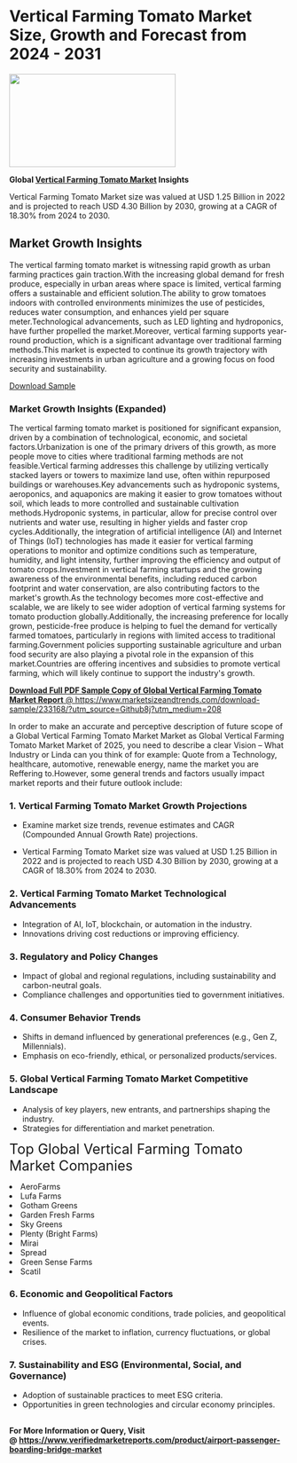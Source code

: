 <H1>Vertical Farming Tomato Market Size, Growth and Forecast from 2024 - 2031</H1><img class="aligncenter size-medium wp-image-584254" src="https://thirdeyenews.in/wp-content/uploads/2024/09/Global-Market-Research-300x168.jpeg" alt="" width="300" height="168" /><p><strong>Global&nbsp;<a href="https://www.marketsizeandtrends.com/download-sample/233168/?utm_source=Github8j?utm_medium=208">Vertical Farming Tomato Market</a> Insights</strong></p><p>Vertical Farming Tomato Market size was valued at USD 1.25 Billion in 2022 and is projected to reach USD 4.30 Billion by 2030, growing at a CAGR of 18.30% from 2024 to 2030.</p><p><h2>Market Growth Insights</h2> The vertical farming tomato market is witnessing rapid growth as urban farming practices gain traction.With the increasing global demand for fresh produce, especially in urban areas where space is limited, vertical farming offers a sustainable and efficient solution.The ability to grow tomatoes indoors with controlled environments minimizes the use of pesticides, reduces water consumption, and enhances yield per square meter.Technological advancements, such as LED lighting and hydroponics, have further propelled the market.Moreover, vertical farming supports year-round production, which is a significant advantage over traditional farming methods.This market is expected to continue its growth trajectory with increasing investments in urban agriculture and a growing focus on food security and sustainability.<p><a href="#">Download Sample</a></p> <h3>Market Growth Insights (Expanded)</h3> The vertical farming tomato market is positioned for significant expansion, driven by a combination of technological, economic, and societal factors.Urbanization is one of the primary drivers of this growth, as more people move to cities where traditional farming methods are not feasible.Vertical farming addresses this challenge by utilizing vertically stacked layers or towers to maximize land use, often within repurposed buildings or warehouses.Key advancements such as hydroponic systems, aeroponics, and aquaponics are making it easier to grow tomatoes without soil, which leads to more controlled and sustainable cultivation methods.Hydroponic systems, in particular, allow for precise control over nutrients and water use, resulting in higher yields and faster crop cycles.Additionally, the integration of artificial intelligence (AI) and Internet of Things (IoT) technologies has made it easier for vertical farming operations to monitor and optimize conditions such as temperature, humidity, and light intensity, further improving the efficiency and output of tomato crops.Investment in vertical farming startups and the growing awareness of the environmental benefits, including reduced carbon footprint and water conservation, are also contributing factors to the market's growth.As the technology becomes more cost-effective and scalable, we are likely to see wider adoption of vertical farming systems for tomato production globally.Additionally, the increasing preference for locally grown, pesticide-free produce is helping to fuel the demand for vertically farmed tomatoes, particularly in regions with limited access to traditional farming.Government policies supporting sustainable agriculture and urban food security are also playing a pivotal role in the expansion of this market.Countries are offering incentives and subsidies to promote vertical farming, which will likely continue to support the industry's growth.<p><a href="#"></p><p><span class=""><strong>Download Full PDF Sample Copy of Global Vertical Farming Tomato Market Report</strong> @ <a href="https://www.marketsizeandtrends.com/download-sample/233168/?utm_source=Github8j?utm_medium=208" target="_blank">https://www.marketsizeandtrends.com/download-sample/233168/?utm_source=Github8j?utm_medium=208</a></span></p><p>In order to make an accurate and perceptive description of future scope of a Global&nbsp;Vertical Farming Tomato Market Market as Global&nbsp;Vertical Farming Tomato Market Market of 2025, you need to describe a clear Vision &ndash; What Industry or Linda can you think of for example: Quote from a Technology, healthcare, automotive, renewable energy, name the market you are Reffering to.However, some general trends and factors usually impact market reports and their future outlook include:</p><h3>1.&nbsp;<strong>Vertical Farming Tomato Market Growth Projections</strong></h3><ul><li>Examine market size trends, revenue estimates and CAGR (Compounded Annual Growth Rate) projections.</li><li><p>Vertical Farming Tomato Market size was valued at USD 1.25 Billion in 2022 and is projected to reach USD 4.30 Billion by 2030, growing at a CAGR of 18.30% from 2024 to 2030.</p></li></ul><h3>2.&nbsp;<strong>Vertical Farming Tomato Market Technological Advancements</strong></h3><ul><li>Integration of AI, IoT, blockchain, or automation in the industry.</li><li>Innovations driving cost reductions or improving efficiency.</li></ul><h3>3.&nbsp;<strong>Regulatory and Policy Changes</strong></h3><ul><li>Impact of global and regional regulations, including sustainability and carbon-neutral goals.</li><li>Compliance challenges and opportunities tied to government initiatives.</li></ul><h3>4.&nbsp;<strong>Consumer Behavior Trends</strong></h3><ul><li>Shifts in demand influenced by generational preferences (e.g., Gen Z, Millennials).</li><li>Emphasis on eco-friendly, ethical, or personalized products/services.</li></ul><h3>5.&nbsp;<strong>Global Vertical Farming Tomato Market Competitive Landscape</strong></h3><ul><li>Analysis of key players, new entrants, and partnerships shaping the industry.</li><li>Strategies for differentiation and market penetration.</li></ul><p data-pm-slice="1 1 []"><span style="color: inherit; font-family: inherit; font-size: 25px;">Top Global Vertical Farming Tomato Market Companies</span></p><div class="" data-test-id=""><p><li>AeroFarms</li><li> Lufa Farms</li><li> Gotham Greens</li><li> Garden Fresh Farms</li><li> Sky Greens</li><li> Plenty (Bright Farms)</li><li> Mirai</li><li> Spread</li><li> Green Sense Farms</li><li> Scatil</li></p></div><h3>6.&nbsp;<strong>Economic and Geopolitical Factors</strong></h3><ul><li>Influence of global economic conditions, trade policies, and geopolitical events.</li><li>Resilience of the market to inflation, currency fluctuations, or global crises.</li></ul><h3>7.&nbsp;<strong>Sustainability and ESG (Environmental, Social, and Governance)</strong></h3><ul><li>Adoption of sustainable practices to meet ESG criteria.</li><li>Opportunities in green technologies and circular economy principles.</li></ul><h2><strong style="font-size: 14px;">For More Information or Query, Visit @&nbsp;</strong><a style="background-color: #ffffff; font-size: 14px;" href="https://www.marketsizeandtrends.com/report/vertical-farming-tomato-market/" target="_blank">https://www.verifiedmarketreports.com/product/airport-passenger-boarding-bridge-market</a></h2>